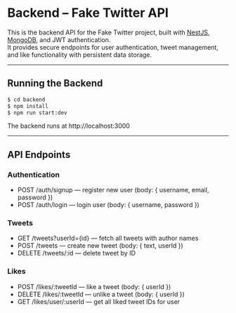 # Backend – Fake Twitter API

This is the backend API for the Fake Twitter project, built with [NestJS](https://nestjs.com), [MongoDB](https://www.mongodb.com/), and JWT authentication.  
It provides secure endpoints for user authentication, tweet management, and like functionality with persistent data storage.

---

## Running the Backend

```bash
$ cd backend
$ npm install
$ npm run start:dev
```
The backend runs at http://localhost:3000

---

## API Endpoints

### Authentication
- POST /auth/signup — register new user (body: { username, email, password })
- POST /auth/login — login user (body: { username, password })

### Tweets
- GET /tweets?userId={id} — fetch all tweets with author names
- POST /tweets — create new tweet (body: { text, userId })
- DELETE /tweets/:id — delete tweet by ID

### Likes
- POST /likes/:tweetId — like a tweet (body: { userId })
- DELETE /likes/:tweetId — unlike a tweet (body: { userId })
- GET /likes/user/:userId — get all liked tweet IDs for user

